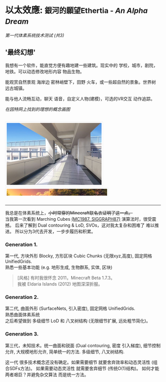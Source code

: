 
# 以太效應: <small>銀河的願望<span class="text-muted ms-3 ps-3 border-start">Ethertia - _An Alpha Dream_</span></small>

_第一代体素系统技术测试 (共3)_

## '最终幻想'

我想有一个软件，能直觉方便有趣地建一些建筑。现实中的 学校，城市，剧院，地铁。可以动态修改地形内容 物品生物。

能观赏自然景观 海岸边 密林峭壁下，田野 火车，或一些超自然的景象。世界树 远古城镇。

能与他人流畅互动，聊天 语音，自定义人物(建模)，可选的VR交互 动作追踪。


_在因特网上找到的理想的概念画图_
<div class="dem-imgs" style="margin: 30px 0; overflow-x: scroll; height: 240px">
<!--img src="imgs/220814.png"-->
<img src="imgs/8f13fdf056ca556e1e51ded5138e1acb.jpg">
<img src="imgs/9644dbebc70a6ac58b51c17ceee6ac31.jpg">
<img src="imgs/d7afe871d5283e261b37dd267e173bbd.jpg">
<img src="imgs/c6a3c5d80613efc1ca5db69f796dae07.jpg">
<img src="imgs/66db66bc402caa9a2cc43b6861ef5bc2.jpg">
<img src="imgs/vrc1.jpg">
<img src="imgs/46e96696c1f6754134c4e9aceff912a6.jpg">
<!--img src="imgs/d9082d9c0e5e82883043aae8b0c3a011.jpg"-->
<!--img src="imgs/ec1acaf6a49890d5752038c4d1a27172.jpg"-->
<!--img src="imgs/7cbb2d15c0f8e65dfc432f7098370946.jpg"-->
<!--img src="imgs/ac46dd62aa4bf8110d64df8764eb0c61.jpg"-->
<!--img src="imgs/f5dfa96996619239486cb8c78b3c8bc3.jpg"-->
<!--img src="imgs/e4018162a3c25415e3bf69a763f6af01.jpg"-->
<img src="imgs/b722ce32b4c1c6ebeb5b5353e8cc5a2b.jpg">
<!--img src="imgs/89dc63959e41c80dd3585b8ab110d51c.jpg"-->
<img src="imgs/e607a54bfd7f00b2a251264c5416d47f.jpg">   
<!--img src="imgs/ee560646df4a22765e3c5a74de063040.jpg"-->      
</div>
<style>
.dem-imgs img {
    height: 200px;
    border-radius: 3px;
    background: #fff;
    padding: 4px;
    border: 1px solid #eee;
}
</style>

---

我总是在体素系统上，<strike>小时常穿的Minecraft联名衣证明了这一点。</strike>  
当我第一次看到 Marching Cubes [(MC1987. SIGGRAPH87)](http://kucg.korea.ac.kr/seminar/2001/src/PA-01-16.pdf) 
演算法时，很受震撼。
后来了解到 Dual contouring & LoD, SVOs，这对我太复杂和困难了 难以推进。
所以分为3代去开发，一步步履历和积累。

### Generation 1. 
第一代, 方块外形 Blocky, 方形区块 Cubic Chunks (无限xyz,高度), 固定网格 UnifiedGrids.  
熟悉一些基本功能 (e.g. 地形生成, 生物群系, 实体, 区块)

> [风格] 有时我很怀念 2011，Minecraft Beta 1.7.3。  
> 我被 Eldaria Islands (2012) 地图深深折服。   


### Generation 2.
第二代, 曲面外形 (SurfaceNets, 引入密度), 固定网格 UnifiedGrids.  
熟悉曲面体素系统  
之后希望做到 多级细节 LoD 和 八叉树结构 (无限细节扩展, 远处粗节简化)。

### Generation 3.
第三代，未知技术。统一曲面和锐面 (Dual contouring, 密度 引入梯度), 细节控制允许, 大规模地形允许, 简单统一的方法. 
多级细节, 八叉树结构.

这一代 很多技术概念还没有确定。如果需要细节 就要舍弃效率和动态灵活性 (组合SDFs方法)。
如果需要动态灵活性 就需要舍弃细节 (传统O(1)结构)。
如何才能两者艰巨？并避免杂交算法 而是统一方法。


<!--
> Ethertia的名字由来，Ether / Skydim - 一个被取消的 Classic Minecraft 维度。 Ether - 无形又无处的Ethernet。

Aether, 以太, 根据中世纪科学，是一种渗透整个宇宙的经典元素。  
一些人相信，以太维度真实存在，只是需要正确的方法才能显现。  
现在，我已经感觉到到了。去模拟它，是我要做的事情。
-->